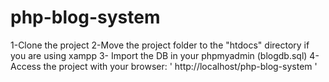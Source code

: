 # php-blog-system
1-Clone the project 
2-Move the project folder to the "htdocs" directory if you are using xampp
3- Import the DB in your phpmyadmin (blogdb.sql)
4- Access the project with your browser:
   ' http://localhost/php-blog-system '
